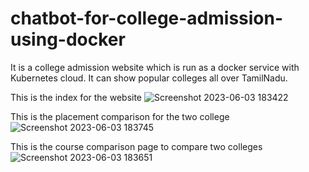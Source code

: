 # chatbot-for-college-admission-using-docker

It is a college admission website which is run as a docker service with Kubernetes cloud. It can show popular colleges all over TamilNadu.

This is the index for the website
![Screenshot 2023-06-03 183422](https://github.com/arunkumar-77/chatbot-for-college-admission-using-docker/assets/74124425/da1c987f-b311-4c9e-9b30-f360d5e4967e)

This is the placement comparison for the two college
![Screenshot 2023-06-03 183745](https://github.com/arunkumar-77/chatbot-for-college-admission-using-docker/assets/74124425/4a4d33c3-3250-4b7e-8f07-6861ee64ea4a)

This is the course comparison page to compare two colleges
![Screenshot 2023-06-03 183651](https://github.com/arunkumar-77/chatbot-for-college-admission-using-docker/assets/74124425/d000b04e-8f78-4f2a-8e04-7452b851af10)
